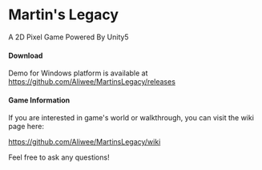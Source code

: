 # Martin's Legacy
A 2D Pixel Game Powered By Unity5

#### Download

Demo for Windows platform is available at https://github.com/Aliwee/MartinsLegacy/releases

#### Game Information

If you are interested in game's world or walkthrough, you can visit the wiki page here:

https://github.com/Aliwee/MartinsLegacy/wiki

Feel free to ask any questions!  